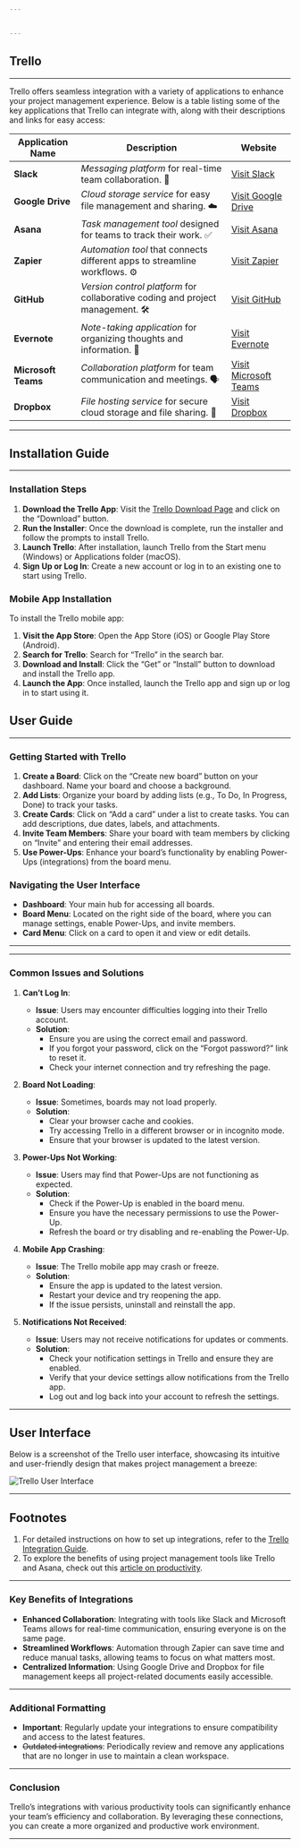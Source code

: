 ```yaml
---


---
```


<h2 id="trello">Trello</h2>
<hr>
<p>Trello offers seamless integration with a variety of applications to enhance your project management experience. Below is a table listing some of the key applications that Trello can integrate with, along with their descriptions and links for easy access:</p>

<table>
<thead>
<tr>
<th>Application Name</th>
<th>Description</th>
<th>Website</th>
</tr>
</thead>
<tbody>
<tr>
<td><strong>Slack</strong></td>
<td><em>Messaging platform</em> for real-time team collaboration. 💬</td>
<td><a href="https://slack.com">Visit Slack</a></td>
</tr>
<tr>
<td><strong>Google Drive</strong></td>
<td><em>Cloud storage service</em> for easy file management and sharing. ☁️</td>
<td><a href="https://drive.google.com">Visit Google Drive</a></td>
</tr>
<tr>
<td><strong>Asana</strong></td>
<td><em>Task management tool</em> designed for teams to track their work. ✅</td>
<td><a href="https://asana.com">Visit Asana</a></td>
</tr>
<tr>
<td><strong>Zapier</strong></td>
<td><em>Automation tool</em> that connects different apps to streamline workflows. ⚙️</td>
<td><a href="https://zapier.com">Visit Zapier</a></td>
</tr>
<tr>
<td><strong>GitHub</strong></td>
<td><em>Version control platform</em> for collaborative coding and project management. 🛠️</td>
<td><a href="https://github.com">Visit GitHub</a></td>
</tr>
<tr>
<td><strong>Evernote</strong></td>
<td><em>Note-taking application</em> for organizing thoughts and information. 📝</td>
<td><a href="https://evernote.com">Visit Evernote</a></td>
</tr>
<tr>
<td><strong>Microsoft Teams</strong></td>
<td><em>Collaboration platform</em> for team communication and meetings. 🗣️</td>
<td><a href="https://teams.microsoft.com">Visit Microsoft Teams</a></td>
</tr>
<tr>
<td><strong>Dropbox</strong></td>
<td><em>File hosting service</em> for secure cloud storage and file sharing. 📂</td>
<td><a href="https://www.dropbox.com">Visit Dropbox</a></td>
</tr>
</tbody>
</table><hr>
<h2 id="installation-guide">Installation Guide</h2>
<hr>
<h3 id="installation-steps">Installation Steps</h3>
<ol>
<li><strong>Download the Trello App</strong>: Visit the <a href="https://trello.com/download">Trello Download Page</a> and click on the “Download” button.</li>
<li><strong>Run the Installer</strong>: Once the download is complete, run the installer and follow the prompts to install Trello.</li>
<li><strong>Launch Trello</strong>: After installation, launch Trello from the Start menu (Windows) or Applications folder (macOS).</li>
<li><strong>Sign Up or Log In</strong>: Create a new account or log in to an existing one to start using Trello.</li>
</ol>
<h3 id="mobile-app-installation">Mobile App Installation</h3>
<p>To install the Trello mobile app:</p>
<ol>
<li><strong>Visit the App Store</strong>: Open the App Store (iOS) or Google Play Store (Android).</li>
<li><strong>Search for Trello</strong>: Search for “Trello” in the search bar.</li>
<li><strong>Download and Install</strong>: Click the “Get” or “Install” button to download and install the Trello app.</li>
<li><strong>Launch the App</strong>: Once installed, launch the Trello app and sign up or log in to start using it.</li>
</ol>
<h2 id="user-guide">User Guide</h2>
<hr>
<h3 id="getting-started-with-trello">Getting Started with Trello</h3>
<ol>
<li><strong>Create a Board</strong>: Click on the “Create new board” button on your dashboard. Name your board and choose a background.</li>
<li><strong>Add Lists</strong>: Organize your board by adding lists (e.g., To Do, In Progress, Done) to track your tasks.</li>
<li><strong>Create Cards</strong>: Click on “Add a card” under a list to create tasks. You can add descriptions, due dates, labels, and attachments.</li>
<li><strong>Invite Team Members</strong>: Share your board with team members by clicking on “Invite” and entering their email addresses.</li>
<li><strong>Use Power-Ups</strong>: Enhance your board’s functionality by enabling Power-Ups (integrations) from the board menu.</li>
</ol>
<h3 id="navigating-the-user-interface">Navigating the User Interface</h3>
<ul>
<li><strong>Dashboard</strong>: Your main hub for accessing all boards.</li>
<li><strong>Board Menu</strong>: Located on the right side of the board, where you can manage settings, enable Power-Ups, and invite members.</li>
<li><strong>Card Menu</strong>: Click on a card to open it and view or edit details.</li>
</ul>
<hr>
<hr>
<h3 id="common-issues-and-solutions">Common Issues and Solutions</h3>
<ol>
<li>
<p><strong>Can’t Log In</strong>:</p>
<ul>
<li><strong>Issue</strong>: Users may encounter difficulties logging into their Trello account.</li>
<li><strong>Solution</strong>:
<ul>
<li>Ensure you are using the correct email and password.</li>
<li>If you forgot your password, click on the “Forgot password?” link to reset it.</li>
<li>Check your internet connection and try refreshing the page.</li>
</ul>
</li>
</ul>
</li>
<li>
<p><strong>Board Not Loading</strong>:</p>
<ul>
<li><strong>Issue</strong>: Sometimes, boards may not load properly.</li>
<li><strong>Solution</strong>:
<ul>
<li>Clear your browser cache and cookies.</li>
<li>Try accessing Trello in a different browser or in incognito mode.</li>
<li>Ensure that your browser is updated to the latest version.</li>
</ul>
</li>
</ul>
</li>
<li>
<p><strong>Power-Ups Not Working</strong>:</p>
<ul>
<li><strong>Issue</strong>: Users may find that Power-Ups are not functioning as expected.</li>
<li><strong>Solution</strong>:
<ul>
<li>Check if the Power-Up is enabled in the board menu.</li>
<li>Ensure you have the necessary permissions to use the Power-Up.</li>
<li>Refresh the board or try disabling and re-enabling the Power-Up.</li>
</ul>
</li>
</ul>
</li>
<li>
<p><strong>Mobile App Crashing</strong>:</p>
<ul>
<li><strong>Issue</strong>: The Trello mobile app may crash or freeze.</li>
<li><strong>Solution</strong>:
<ul>
<li>Ensure the app is updated to the latest version.</li>
<li>Restart your device and try reopening the app.</li>
<li>If the issue persists, uninstall and reinstall the app.</li>
</ul>
</li>
</ul>
</li>
<li>
<p><strong>Notifications Not Received</strong>:</p>
<ul>
<li><strong>Issue</strong>: Users may not receive notifications for updates or comments.</li>
<li><strong>Solution</strong>:
<ul>
<li>Check your notification settings in Trello and ensure they are enabled.</li>
<li>Verify that your device settings allow notifications from the Trello app.</li>
<li>Log out and log back into your account to refresh the settings.</li>
</ul>
</li>
</ul>
</li>
</ol>
<hr>
<h2 id="user-interface">User Interface</h2>
<p>Below is a screenshot of the Trello user interface, showcasing its intuitive and user-friendly design that makes project management a breeze:</p>
<p><img src="trello_screenshot.png" alt="Trello User Interface" title="Screenshot of the Trello user interface"></p>
<hr>
<h2 id="footnotes">Footnotes</h2>
<ol>
<li>For detailed instructions on how to set up integrations, refer to the <a href="https://trello.com/integrations">Trello Integration Guide</a>.</li>
<li>To explore the benefits of using project management tools like Trello and Asana, check out this <a href="https://example.com/productivity-tools">article on productivity</a>.</li>
</ol>
<hr>
<h3 id="key-benefits-of-integrations">Key Benefits of Integrations</h3>
<ul>
<li><strong>Enhanced Collaboration</strong>: Integrating with tools like Slack and Microsoft Teams allows for real-time communication, ensuring everyone is on the same page.</li>
<li><strong>Streamlined Workflows</strong>: Automation through Zapier can save time and reduce manual tasks, allowing teams to focus on what matters most.</li>
<li><strong>Centralized Information</strong>: Using Google Drive and Dropbox for file management keeps all project-related documents easily accessible.</li>
</ul>
<hr>
<h3 id="additional-formatting">Additional Formatting</h3>
<ul>
<li><strong>Important</strong>: Regularly update your integrations to ensure compatibility and access to the latest features.</li>
<li><s>Outdated integrations</s>: Periodically review and remove any applications that are no longer in use to maintain a clean workspace.</li>
</ul>
<hr>
<h3 id="conclusion">Conclusion</h3>
<p>Trello’s integrations with various productivity tools can significantly enhance your team’s efficiency and collaboration. By leveraging these connections, you can create a more organized and productive work environment.</p>
<hr>
